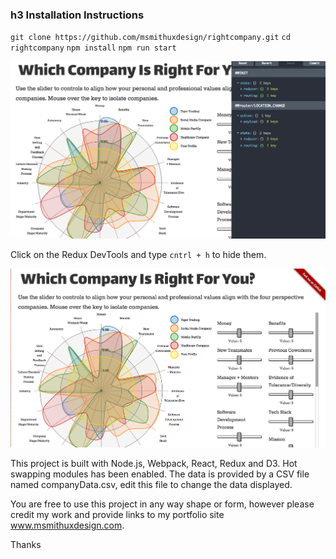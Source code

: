 ### h3 Installation Instructions

`git clone https://github.com/msmithuxdesign/rightcompany.git`
`cd rightcompany`
`npm install`
`npm run start`

![Radar Chart with DevTools](/images/dashboard_devTools.png)

Click on the Redux DevTools and type `cntrl + h` to hide them.

![Radar Chart with DevTools](/images/dashboard.png)

This project is built with Node.js, Webpack, React, Redux and D3. Hot swapping modules has been enabled. The data is provided by a CSV file named companyData.csv, edit this file to change the data displayed.

You are free to use this project in any way shape or form, however please credit my work and provide links to my portfolio site www.msmithuxdesign.com.

Thanks
